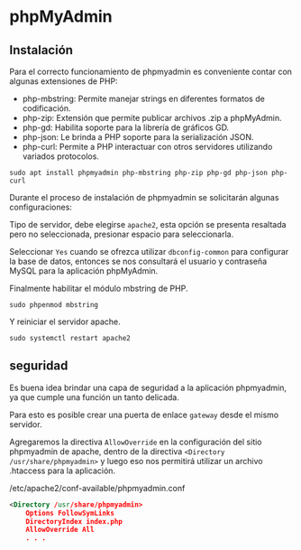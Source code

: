 # phpMyAdmin

## Instalación

Para el correcto funcionamiento de phpmyadmin es conveniente contar con algunas extensiones de PHP:

- php-mbstring: Permite manejar strings en diferentes formatos de codificación.
- php-zip: Extensión que permite publicar archivos .zip a phpMyAdmin.
- php-gd: Habilita soporte para la librería de gráficos GD.
- php-json: Le brinda a PHP soporte para la serialización JSON.
- php-curl: Permite a PHP interactuar con otros servidores utilizando variados protocolos.

`sudo apt install phpmyadmin php-mbstring php-zip php-gd php-json php-curl`

Durante el proceso de instalación de phpmyadmin se solicitarán algunas configuraciones:

Tipo de servidor, debe elegirse `apache2`, esta opción se presenta resaltada pero no seleccionada, presionar espacio para seleccionarla.

Seleccionar `Yes` cuando se ofrezca utilizar `dbconfig-common` para configurar la base de datos, entonces se nos consultará el usuario y contraseña MySQL para la aplicación phpMyAdmin.

Finalmente habilitar el módulo mbstring de PHP.

`sudo phpenmod mbstring`

Y reiniciar el servidor apache.

`sudo systemctl restart apache2`

## seguridad

Es buena idea brindar una capa de seguridad a la aplicación phpmyadmin, ya que cumple una función un tanto delicada.

Para esto es posible crear una puerta de enlace `gateway` desde el mismo servidor.

Agregaremos la directiva `AllowOverride` en la configuración del sitio phpmyadmin de apache, dentro de la directiva `<Directory /usr/share/phpmyadmin>` y luego eso nos permitirá utilizar un archivo .htaccess para la aplicación.

/etc/apache2/conf-available/phpmyadmin.conf

```xml
<Directory /usr/share/phpmyadmin>
    Options FollowSymLinks
    DirectoryIndex index.php
    AllowOverride All
    . . .
```
